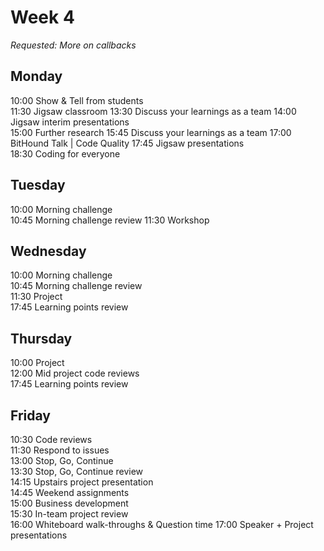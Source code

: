 # Week 4 
_Requested: More on callbacks_

## Monday
10:00 Show & Tell from students   
11:30 Jigsaw classroom
13:30 Discuss your learnings as a team
14:00 Jigsaw interim presentations  
15:00 Further research
15:45 Discuss your learnings as a team
17:00 BitHound Talk | Code Quality
17:45 Jigsaw presentations  
18:30 Coding for everyone

## Tuesday
10:00 Morning challenge    
10:45 Morning challenge review
11:30 Workshop  

## Wednesday
10:00 Morning challenge    
10:45 Morning challenge review   
11:30 Project    
17:45 Learning points review    

## Thursday
10:00 Project    
12:00 Mid project code reviews     
17:45 Learning points review    

## Friday
10:30 Code reviews    
11:30 Respond to issues     
13:00 Stop, Go, Continue     
13:30 Stop, Go, Continue review     
14:15 Upstairs project presentation    
14:45 Weekend assignments     
15:00 Business development      
15:30 In-team project review     
16:00 Whiteboard walk-throughs & Question time
17:00 Speaker + Project presentations
